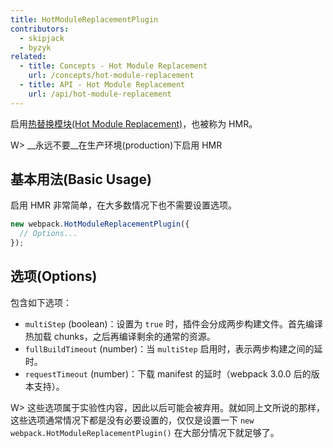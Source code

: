 ```yaml
---
title: HotModuleReplacementPlugin
contributors:
  - skipjack
  - byzyk
related:
  - title: Concepts - Hot Module Replacement
    url: /concepts/hot-module-replacement
  - title: API - Hot Module Replacement
    url: /api/hot-module-replacement
---
```


启用[热替换模块(Hot Module Replacement)](/concepts/hot-module-replacement)，也被称为 HMR。

W> __永远不要__在生产环境(production)下启用 HMR


## 基本用法(Basic Usage)

启用 HMR 非常简单，在大多数情况下也不需要设置选项。

``` javascript
new webpack.HotModuleReplacementPlugin({
  // Options...
});
```


## 选项(Options)

包含如下选项：

- `multiStep` (boolean)：设置为 `true` 时，插件会分成两步构建文件。首先编译热加载 chunks，之后再编译剩余的通常的资源。
- `fullBuildTimeout` (number)：当 `multiStep` 启用时，表示两步构建之间的延时。
- `requestTimeout` (number)：下载 manifest 的延时（webpack 3.0.0 后的版本支持）。

W> 这些选项属于实验性内容，因此以后可能会被弃用。就如同上文所说的那样，这些选项通常情况下都是没有必要设置的，仅仅是设置一下 `new webpack.HotModuleReplacementPlugin()` 在大部分情况下就足够了。
